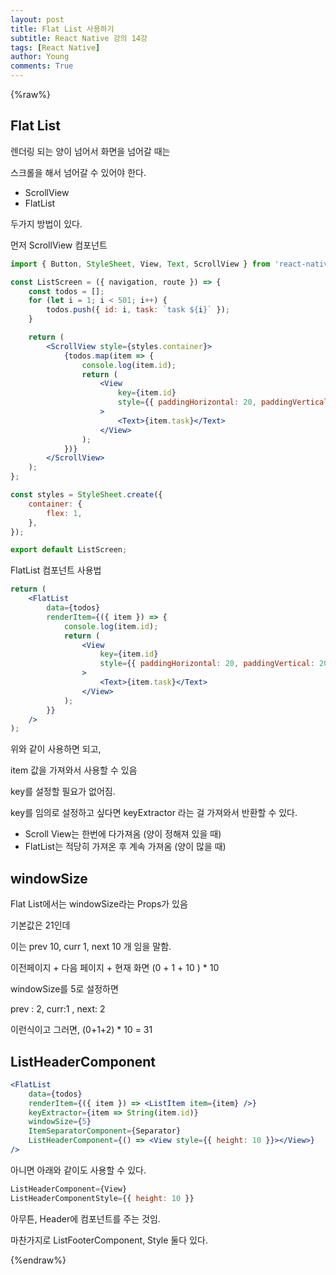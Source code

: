 ```yaml
---
layout: post
title: Flat List 사용하기
subtitle: React Native 강의 14강
tags: [React Native]
author: Young
comments: True
---
```


{%raw%}

## Flat List

렌더링 되는 양이 넘어서 화면을 넘어갈 때는

스크롤을 해서 넘어갈 수 있어야 한다.

-   ScrollView
-   FlatList

두가지 방법이 있다.

먼저 ScrollView 컴포넌트

```jsx
import { Button, StyleSheet, View, Text, ScrollView } from 'react-native';

const ListScreen = ({ navigation, route }) => {
	const todos = [];
	for (let i = 1; i < 501; i++) {
		todos.push({ id: i, task: `task ${i}` });
	}

	return (
		<ScrollView style={styles.container}>
			{todos.map(item => {
				console.log(item.id);
				return (
					<View
						key={item.id}
						style={{ paddingHorizontal: 20, paddingVertical: 20 }}
					>
						<Text>{item.task}</Text>
					</View>
				);
			})}
		</ScrollView>
	);
};

const styles = StyleSheet.create({
	container: {
		flex: 1,
	},
});

export default ListScreen;
```

FlatList 컴포넌트 사용법

```jsx
return (
	<FlatList
		data={todos}
		renderItem={({ item }) => {
			console.log(item.id);
			return (
				<View
					key={item.id}
					style={{ paddingHorizontal: 20, paddingVertical: 20 }}
				>
					<Text>{item.task}</Text>
				</View>
			);
		}}
	/>
);
```

위와 같이 사용하면 되고,

item 값을 가져와서 사용할 수 있음

key를 설정할 필요가 없어짐.

key를 임의로 설정하고 싶다면
keyExtractor 라는 걸 가져와서 반환할 수 있다.

-   Scroll View는 한번에 다가져옴 (양이 정해져 있을 때)
-   FlatList는 적당히 가져온 후 계속 가져옴 (양이 많을 때)

## windowSize

Flat List에서는 windowSize라는 Props가 있음

기본값은 21인데

이는 prev 10, curr 1, next 10 개 임을 말함.

이전페이지 + 다음 페이지 + 현재 화면
(0 + 1 + 10 ) \* 10

windowSize를 5로 설정하면

prev : 2, curr:1 , next: 2

이런식이고
그러면, (0+1+2) \* 10 = 31

## ListHeaderComponent

```jsx
<FlatList
	data={todos}
	renderItem={({ item }) => <ListItem item={item} />}
	keyExtractor={item => String(item.id)}
	windowSize={5}
	ItemSeparatorComponent={Separator}
	ListHeaderComponent={() => <View style={{ height: 10 }}></View>}
/>
```

아니면 아래와 같이도 사용할 수 있다.

```jsx
ListHeaderComponent={View}
ListHeaderComponentStyle={{ height: 10 }}
```

아무튼, Header에 컴포넌트를 주는 것임.

마찬가지로 ListFooterComponent, Style 둘다 있다.

{%endraw%}
